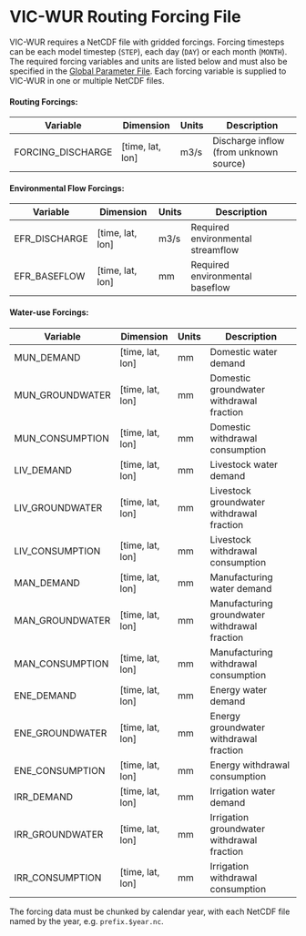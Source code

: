 # VIC-WUR Routing Forcing File

VIC-WUR requires a NetCDF file with gridded forcings. Forcing timesteps can be each model timestep (`STEP`), each day (`DAY`) or each month (`MONTH`). The required forcing variables and units are listed below and must also be specified in the [Global Parameter File](GlobalParam_vicwur.md). Each forcing variable is supplied to VIC-WUR in one or multiple NetCDF files.

#### Routing Forcings:

| Variable          | Dimension        | Units | Description                            |
|-------------------|------------------|-------|----------------------------------------|
| FORCING_DISCHARGE | [time, lat, lon] | m3/s  | Discharge inflow (from unknown source) |

#### Environmental Flow Forcings:

| Variable      | Dimension        | Units | Description                       |
|---------------|------------------|-------|-----------------------------------|
| EFR_DISCHARGE | [time, lat, lon] | m3/s  | Required environmental streamflow |
| EFR_BASEFLOW  | [time, lat, lon] | mm    | Required environmental baseflow   |

#### Water-use Forcings:

| Variable        | Dimension        | Units | Description                                   |
|-----------------|------------------|-------|-----------------------------------------------|
| MUN_DEMAND      | [time, lat, lon] | mm    | Domestic water demand                         |
| MUN_GROUNDWATER | [time, lat, lon] | mm    | Domestic groundwater withdrawal fraction      |
| MUN_CONSUMPTION | [time, lat, lon] | mm    | Domestic withdrawal consumption               |
| LIV_DEMAND      | [time, lat, lon] | mm    | Livestock water demand                        |
| LIV_GROUNDWATER | [time, lat, lon] | mm    | Livestock groundwater withdrawal fraction     |
| LIV_CONSUMPTION | [time, lat, lon] | mm    | Livestock withdrawal consumption              |
| MAN_DEMAND      | [time, lat, lon] | mm    | Manufacturing water demand                    |
| MAN_GROUNDWATER | [time, lat, lon] | mm    | Manufacturing groundwater withdrawal fraction |
| MAN_CONSUMPTION | [time, lat, lon] | mm    | Manufacturing withdrawal consumption          |
| ENE_DEMAND      | [time, lat, lon] | mm    | Energy water demand                           |
| ENE_GROUNDWATER | [time, lat, lon] | mm    | Energy groundwater withdrawal fraction        |
| ENE_CONSUMPTION | [time, lat, lon] | mm    | Energy withdrawal consumption                 |
| IRR_DEMAND      | [time, lat, lon] | mm    | Irrigation water demand                       |
| IRR_GROUNDWATER | [time, lat, lon] | mm    | Irrigation groundwater withdrawal fraction    |
| IRR_CONSUMPTION | [time, lat, lon] | mm    | Irrigation withdrawal consumption             |


The forcing data must be chunked by calendar year, with each NetCDF file named by the year, e.g. `prefix.$year.nc`.

```
